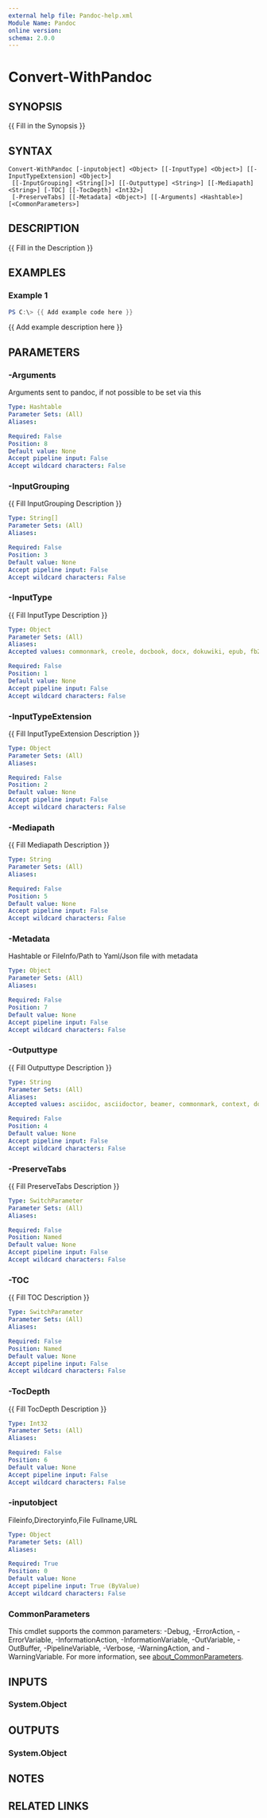 ```yaml
---
external help file: Pandoc-help.xml
Module Name: Pandoc
online version:
schema: 2.0.0
---
```


# Convert-WithPandoc

## SYNOPSIS
{{ Fill in the Synopsis }}

## SYNTAX

```
Convert-WithPandoc [-inputobject] <Object> [[-InputType] <Object>] [[-InputTypeExtension] <Object>]
 [[-InputGrouping] <String[]>] [[-Outputtype] <String>] [[-Mediapath] <String>] [-TOC] [[-TocDepth] <Int32>]
 [-PreserveTabs] [[-Metadata] <Object>] [[-Arguments] <Hashtable>] [<CommonParameters>]
```

## DESCRIPTION
{{ Fill in the Description }}

## EXAMPLES

### Example 1
```powershell
PS C:\> {{ Add example code here }}
```

{{ Add example description here }}

## PARAMETERS

### -Arguments
Arguments sent to pandoc, if not possible to be set via this

```yaml
Type: Hashtable
Parameter Sets: (All)
Aliases:

Required: False
Position: 8
Default value: None
Accept pipeline input: False
Accept wildcard characters: False
```

### -InputGrouping
{{ Fill InputGrouping Description }}

```yaml
Type: String[]
Parameter Sets: (All)
Aliases:

Required: False
Position: 3
Default value: None
Accept pipeline input: False
Accept wildcard characters: False
```

### -InputType
{{ Fill InputType Description }}

```yaml
Type: Object
Parameter Sets: (All)
Aliases:
Accepted values: commonmark, creole, docbook, docx, dokuwiki, epub, fb2, gfm, haddock, html, ipynb, jats, jira, json, latex, man, markdown, markdown_github, markdown_mmd, markdown_phpextra, markdown_strict, mediawiki, muse, native, odt, opml, org, rst, t2t, textile, tikiwiki, twiki, vimwiki

Required: False
Position: 1
Default value: None
Accept pipeline input: False
Accept wildcard characters: False
```

### -InputTypeExtension
{{ Fill InputTypeExtension Description }}

```yaml
Type: Object
Parameter Sets: (All)
Aliases:

Required: False
Position: 2
Default value: None
Accept pipeline input: False
Accept wildcard characters: False
```

### -Mediapath
{{ Fill Mediapath Description }}

```yaml
Type: String
Parameter Sets: (All)
Aliases:

Required: False
Position: 5
Default value: None
Accept pipeline input: False
Accept wildcard characters: False
```

### -Metadata
Hashtable or FileInfo/Path to Yaml/Json file with metadata

```yaml
Type: Object
Parameter Sets: (All)
Aliases:

Required: False
Position: 7
Default value: None
Accept pipeline input: False
Accept wildcard characters: False
```

### -Outputtype
{{ Fill Outputtype Description }}

```yaml
Type: String
Parameter Sets: (All)
Aliases:
Accepted values: asciidoc, asciidoctor, beamer, commonmark, context, docbook, docbook4, docbook5, docx, dokuwiki, dzslides, epub, epub2, epub3, fb2, gfm, haddock, html, html4, html5, icml, ipynb, jats, jira, json, latex, man, markdown, markdown_github, markdown_mmd, markdown_phpextra, markdown_strict, mediawiki, ms, muse, native, odt, opendocument, opml, org, pdf, plain, pptx, revealjs, rst, rtf, s5, slideous, slidy, tei, texinfo, textile, xwiki, zimwiki

Required: False
Position: 4
Default value: None
Accept pipeline input: False
Accept wildcard characters: False
```

### -PreserveTabs
{{ Fill PreserveTabs Description }}

```yaml
Type: SwitchParameter
Parameter Sets: (All)
Aliases:

Required: False
Position: Named
Default value: None
Accept pipeline input: False
Accept wildcard characters: False
```

### -TOC
{{ Fill TOC Description }}

```yaml
Type: SwitchParameter
Parameter Sets: (All)
Aliases:

Required: False
Position: Named
Default value: None
Accept pipeline input: False
Accept wildcard characters: False
```

### -TocDepth
{{ Fill TocDepth Description }}

```yaml
Type: Int32
Parameter Sets: (All)
Aliases:

Required: False
Position: 6
Default value: None
Accept pipeline input: False
Accept wildcard characters: False
```

### -inputobject
Fileinfo,Directoryinfo,File Fullname,URL

```yaml
Type: Object
Parameter Sets: (All)
Aliases:

Required: True
Position: 0
Default value: None
Accept pipeline input: True (ByValue)
Accept wildcard characters: False
```

### CommonParameters
This cmdlet supports the common parameters: -Debug, -ErrorAction, -ErrorVariable, -InformationAction, -InformationVariable, -OutVariable, -OutBuffer, -PipelineVariable, -Verbose, -WarningAction, and -WarningVariable. For more information, see [about_CommonParameters](http://go.microsoft.com/fwlink/?LinkID=113216).

## INPUTS

### System.Object

## OUTPUTS

### System.Object
## NOTES

## RELATED LINKS
